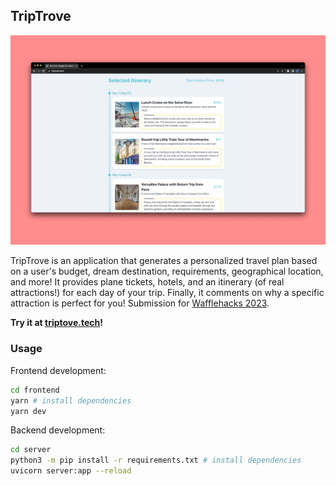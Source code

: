 ## TripTrove

![TripTrove](./figures/screenshot4.png)

TripTrove is an application that generates a personalized travel plan based on a user's budget, dream destination, requirements, geographical location, and more! It provides plane tickets, hotels, and an itinerary (of real attractions!) for each day of your trip. Finally, it comments on why a specific attraction is perfect for you! Submission for [Wafflehacks 2023](https://wafflehacks-2023.devpost.com/).

**Try it at [triptove.tech](https://triptrove.tech)!**

### Usage

Frontend development:
```bash
cd frontend
yarn # install dependencies
yarn dev
```

Backend development:
```bash
cd server
python3 -m pip install -r requirements.txt # install dependencies
uvicorn server:app --reload
```
